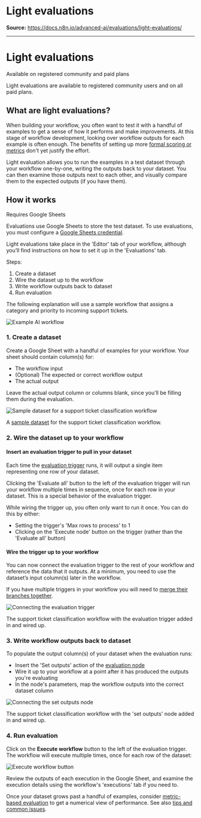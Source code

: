 # Light evaluations

**Source:** https://docs.n8n.io/advanced-ai/evaluations/light-evaluations/

---

# Light evaluations

Available on registered community and paid plans

Light evaluations are available to registered community users and on all paid plans.

## What are light evaluations?

When building your workflow, you often want to test it with a handful of examples to get a sense of how it performs and make improvements. At this stage of workflow development, looking over workflow outputs for each example is often enough. The benefits of setting up more [formal scoring or metrics](../metric-based-evaluations/) don't yet justify the effort.

Light evaluation allows you to run the examples in a test dataset through your workflow one-by-one, writing the outputs back to your dataset. You can then examine those outputs next to each other, and visually compare them to the expected outputs (if you have them).

## How it works

Requires Google Sheets

Evaluations use Google Sheets to store the test dataset. To use evaluations, you must configure a [Google Sheets credential](../../../integrations/builtin/credentials/google/).

Light evaluations take place in the 'Editor' tab of your workflow, although you’ll find instructions on how to set it up in the 'Evaluations' tab.

Steps:

1. Create a dataset
2. Wire the dataset up to the workflow
3. Write workflow outputs back to dataset
4. Run evaluation

The following explanation will use a sample workflow that assigns a category and priority to incoming support tickets.

![Example AI workflow ](../../../_images/advanced-ai/evaluations/example-ai-workflow.png)

### 1. Create a dataset

Create a Google Sheet with a handful of examples for your workflow. Your sheet should contain column(s) for:

- The workflow input
- (Optional) The expected or correct workflow output
- The actual output

Leave the actual output column or columns blank, since you'll be filling them during the evaluation.

![Sample dataset for a support ticket classification workflow](../../../_images/advanced-ai/evaluations/sample-dataset.png)

A [sample dataset](https://docs.google.com/spreadsheets/d/1uuPS5cHtSNZ6HNLOi75A2m8nVWZrdBZ_Ivf58osDAS8/edit?gid=294497137#gid=294497137) for the support ticket classification workflow.

### 2. Wire the dataset up to your workflow

#### Insert an evaluation trigger to pull in your dataset

Each time the [evaluation trigger](../../../integrations/builtin/core-nodes/n8n-nodes-base.evaluationtrigger/) runs, it will output a single item representing one row of your dataset.

Clicking the 'Evaluate all' button to the left of the evaluation trigger will run your workflow multiple times in sequence, once for each row in your dataset. This is a special behavior of the evaluation trigger.

While wiring the trigger up, you often only want to run it once. You can do this by either:

- Setting the trigger's 'Max rows to process' to 1
- Clicking on the 'Execute node' button on the trigger (rather than the 'Evaluate all' button)

#### Wire the trigger up to your workflow

You can now connect the evaluation trigger to the rest of your workflow and reference the data that it outputs. At a minimum, you need to use the dataset’s input column(s) later in the workflow.

If you have multiple triggers in your workflow you will need to [merge their branches together](../tips-and-common-issues/#combining-multiple-triggers).

![Connecting the evaluation trigger](../../../_images/advanced-ai/evaluations/connecting-evaluation-trigger.png)

The support ticket classification workflow with the evaluation trigger added in and wired up.

### 3. Write workflow outputs back to dataset

To populate the output column(s) of your dataset when the evaluation runs:

- Insert the 'Set outputs' action of the [evaluation node](../../../integrations/builtin/core-nodes/n8n-nodes-base.evaluation/)
- Wire it up to your workflow at a point after it has produced the outputs you're evaluating
- In the node's parameters, map the workflow outputs into the correct dataset column

![Connecting the set outputs node](../../../_images/advanced-ai/evaluations/connecting-set-outputs-node.png)

The support ticket classification workflow with the 'set outputs' node added in and wired up.

### 4. Run evaluation

Click on the **Execute workflow** button to the left of the evaluation trigger. The workflow will execute multiple times, once for each row of the dataset:

![Execute workflow button](../../../_images/advanced-ai/evaluations/execute-workflow-button.png)

Review the outputs of each execution in the Google Sheet, and examine the execution details using the workflow's 'executions' tab if you need to.

Once your dataset grows past a handful of examples, consider [metric-based evaluation](../metric-based-evaluations/) to get a numerical view of performance. See also [tips and common issues](../tips-and-common-issues/).
